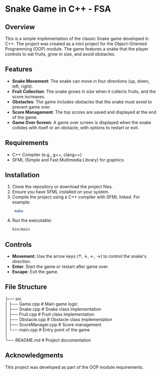 # Snake Game in C++ - FSA

## Overview
This is a simple implementation of the classic Snake game developed in C++. The project was created as a mini project for the Object-Oriented Programming (OOP) module. The game features a snake that the player controls to eat fruits, grow in size, and avoid obstacles.

## Features
- **Snake Movement**: The snake can move in four directions (up, down, left, right).
- **Fruit Collection**: The snake grows in size when it collects fruits, and the score increases.
- **Obstacles**: The game includes obstacles that the snake must avoid to prevent game over.
- **Score Management**: The top scores are saved and displayed at the end of the game.
- **Game Over Screen**: A game over screen is displayed when the snake collides with itself or an obstacle, with options to restart or exit.

## Requirements
- C++ Compiler (e.g., g++, clang++)
- SFML (Simple and Fast Multimedia Library) for graphics

## Installation
1. Clone the repository or download the project files.
2. Ensure you have SFML installed on your system.
3. Compile the project using a C++ compiler with SFML linked. For example:
   ```bash
    make
   ```
4. Run the executable:
    ```bash
    bin/main
    ```
## Controls
- **Movement**: Use the arrow keys (↑, ↓, ←, →) to control the snake's direction.
- **Enter**: Start the game or restart after game over.
- **Escape**: Exit the game.

## File Structure
├── src<br/>
│       ├── Game.cpp           # Main game logic<br/>
│       ├── Snake.cpp          # Snake class implementation<br/>
│       ├── Fruit.cpp          # Fruit class implementation<br/>
│       ├── Obstacle.cpp       # Obstacle class implementation<br/>
│       ├── ScoreManager.cpp   # Score management<br/>
│       └── main.cpp           # Entry point of the game<br/>
│<br/>
└── README.md                  # Project documentation<br/>

## Acknowledgments
This project was developed as part of the OOP module requirements.

